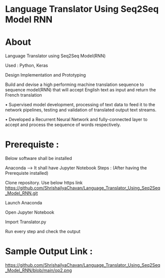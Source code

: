 # Language Translator Using Seq2Seq Model RNN


# About 

Language Translator using Seq2Seq Model(RNN)

Used : Python, Keras

Design Implementation and Prototyping

Build and devise a high performing machine translation sequence to sequence model(RNN) that will accept English text as input and return the French translation

• Supervised model development, processing of text data to feed it to the network pipelines, testing and validation of translated output text streams.


• Developed a Recurrent Neural Network and fully-connected layer to accept and process the sequence of words respectively.

# Prerequiste :

Below software shall be installed

Anaconda --> It shall have Jupyter Notebook
Steps : (After having the Prerequiste installed)

Clone repository. Use below https link https://github.com/ShrishailyaChavan/Language_Translator_Using_Seq2Seq_Model_RNN.git

Launch Anaconda

Open Jupyter Notebook

Import Translator.py

Run every step and check the output

# Sample Output Link : 

https://github.com/ShrishailyaChavan/Language_Translator_Using_Seq2Seq_Model_RNN/blob/main/op2.png

